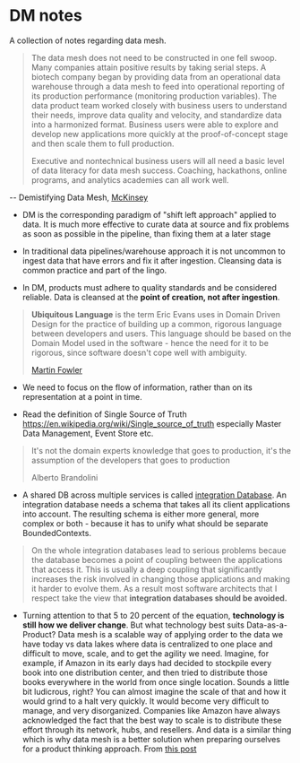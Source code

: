 # DM notes

A collection of notes regarding data mesh.

> The data mesh does not need to be constructed in one fell swoop. Many companies attain positive results by taking serial steps. A biotech company began by providing data from an operational data warehouse through a data mesh to feed into operational reporting of its production performance (monitoring production variables). The data product team worked closely with business users to understand their needs, improve data quality and velocity, and standardize data into a harmonized format. Business users were able to explore and develop new applications more quickly at the proof-of-concept stage and then scale them to full production.
>
> Executive and nontechnical business users will all need a basic level of data literacy for data mesh success. Coaching, hackathons, online programs, and analytics academies can all work well.

-- Demistifying Data Mesh, [McKinsey](https://www.mckinsey.com/capabilities/quantumblack/our-insights/demystifying-data-mesh)

- DM is the corresponding paradigm of "shift left approach" applied to data. It is much more effective to curate data at source and fix problems as soon as possible in the pipeline, than fixing them at a later stage

- In traditional data pipelines/warehouse approach it is not uncommon to ingest data that have errors and fix it after ingestion. Cleansing data is common practice and part of the lingo.

- In DM, products must adhere to quality standards and  be considered reliable. Data is cleansed at the **point of creation, not after ingestion**.

> **Ubiquitous Language** is the term Eric Evans uses in Domain Driven Design for the practice of building up a common, rigorous language between developers and users. This language should be based on the Domain Model used in the software - hence the need for it to be rigorous, since software doesn't cope well with ambiguity.
>
> [Martin Fowler](https://martinfowler.com/bliki/UbiquitousLanguage.html)

- We need to focus on the flow of information, rather than on its representation at a point in time.

- Read the definition of Single Source of Truth https://en.wikipedia.org/wiki/Single_source_of_truth especially Master Data Management, Event Store etc.

> It's not the domain experts knowledge that goes to production, it's the assumption of the developers that goes to production
> 
> Alberto Brandolini

- A shared DB across multiple services is called [integration Database](https://martinfowler.com/bliki/IntegrationDatabase.html). An integration database needs a schema that takes all its client applications into account. The resulting schema is either more general, more complex or both - because it has to unify what should be separate BoundedContexts. 
> On the whole integration databases lead to serious problems becaue the database becomes a point of coupling between the applications that access it. This is usually a deep coupling that significantly increases the risk involved in changing those applications and making it harder to evolve them. As a result most software architects that I respect take the view that **integration databases should be avoided.**

-  Turning attention to that 5 to 20 percent of the equation, **technology is still how we deliver change**. But what technology best suits Data-as-a-Product?
Data mesh is a scalable way of applying order to the data we have today vs data lakes where data is centralized to one place and difficult to move, scale, and to get the agility we need. Imagine, for example, if Amazon in its early days had decided to stockpile every book into one distribution center, and then tried to distribute those books everywhere in the world from once single location. Sounds a little bit ludicrous, right? You can almost imagine the scale of that and how it would grind to a halt very quickly. It would become very difficult to manage, and very disorganized.
Companies like Amazon have always acknowledged the fact that the best way to scale is to distribute these effort through its network, hubs, and resellers. And data is a similar thing which is why data mesh is a better solution when preparing ourselves for a product thinking approach. From [this post](https://www.kinandcarta.com/en-us/insights/2021/10/5-steps-to-enable-data-as-a-product-thinking/)